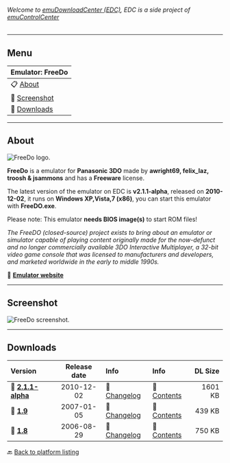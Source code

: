 ###### Welcome to [emuDownloadCenter (EDC)](https://github.com/PhoenixInteractiveNL/emuDownloadCenter/wiki/), EDC is a side project of [emuControlCenter](https://github.com/PhoenixInteractiveNL/emuControlCenter/wiki/)
***
## Menu
| **Emulator: FreeDo** |
|:---------|
| :clipboard: [About](#about) |
| :sunrise: [Screenshot](#screenshot) |
| :floppy_disk: [Downloads](#downloads) |
***
## About
![](https://github.com/PhoenixInteractiveNL/emuDownloadCenter/wiki/images_emulator/freedo_logo_200.jpg "FreeDo logo.")

**FreeDo** is a emulator for **Panasonic 3DO** made by **awright69, felix_laz, troosh & jsammons** and has a **Freeware** license.

The latest version of the emulator on EDC is **v2.1.1-alpha**, released on **2010-12-02**, it runs on **Windows XP,Vista,7 (x86)**, you can start this emulator with **FreeDO.exe**.

Please note: This emulator **needs BIOS image(s)** to start ROM files!

_The FreeDO (closed-source) project exists to bring about an emulator or simulator capable of playing content originally made for the now-defunct and no longer commercially available 3DO Interactive Multiplayer, a 32-bit video game console that was licensed to manufacturers and developers, and marketed worldwide in the early to middle 1990s._

:link: [**Emulator website**](http://freedo.org)
***
## Screenshot
![](https://raw.githubusercontent.com/PhoenixInteractiveNL/emuDownloadCenter/master/hooks/freedo/screen.jpg "FreeDo screenshot.")
***
## Downloads
| Version  | Release date  | Info       | Info       | DL Size    |
|:---------|:-------------:|:-----------|:-----------|-----------:|
| :floppy_disk: [**2.1.1-alpha**](https://github.com/PhoenixInteractiveNL/edc-repo0001/raw/master/freedo/2.1.1-alpha.7z) | 2010-12-02 | :page_facing_up: [Changelog](https://github.com/PhoenixInteractiveNL/edc-repo0001/blob/master/freedo/2.1.1-alpha_changelog.txt) | :mag_right: [Contents](https://github.com/PhoenixInteractiveNL/edc-repo0001/blob/master/freedo/2.1.1-alpha_contents.txt) | 1601 KB |
| :floppy_disk: [**1.9**](https://github.com/PhoenixInteractiveNL/edc-repo0001/raw/master/freedo/1.9.7z) | 2007-01-05 | :page_facing_up: [Changelog](https://github.com/PhoenixInteractiveNL/edc-repo0001/blob/master/freedo/1.9_changelog.txt) | :mag_right: [Contents](https://github.com/PhoenixInteractiveNL/edc-repo0001/blob/master/freedo/1.9_contents.txt) | 439 KB |
| :floppy_disk: [**1.8**](https://github.com/PhoenixInteractiveNL/edc-repo0001/raw/master/freedo/1.8.7z) | 2006-08-29 | :page_facing_up: [Changelog](https://github.com/PhoenixInteractiveNL/edc-repo0001/blob/master/freedo/1.8_changelog.txt) | :mag_right: [Contents](https://github.com/PhoenixInteractiveNL/edc-repo0001/blob/master/freedo/1.8_contents.txt) | 750 KB |

:back: [Back to platform listing](https://github.com/PhoenixInteractiveNL/emuDownloadCenter/wiki/EDC-Platform-List)
